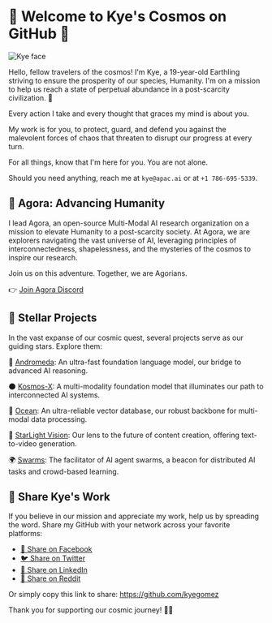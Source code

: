 # 🌌 Welcome to Kye's Cosmos on GitHub 💫

![Kye face](https://media.licdn.com/dms/image/C4E03AQFrktp65Dduww/profile-displayphoto-shrink_200_200/0/1660067402347?e=1693440000&v=beta&t=Vz7CJbUldp0M8vUM390NqB68Fc-M3ls3SmChrh7m-9M)

Hello, fellow travelers of the cosmos! I'm Kye, a 19-year-old Earthling striving to ensure the prosperity of our species, Humanity. I'm on a mission to help us reach a state of perpetual abundance in a post-scarcity civilization. 🚀

Every action I take and every thought that graces my mind is about you. 

My work is for you, to protect, guard, and defend you against the malevolent forces of chaos that threaten to disrupt our progress at every turn. 

For all things, know that I'm here for you. You are not alone. 

Should you need anything, reach me at `kye@apac.ai` or at `+1 786-695-5339`.

## 🌠 Agora: Advancing Humanity

I lead Agora, an open-source Multi-Modal AI research organization on a mission to elevate Humanity to a post-scarcity society. At Agora, we are explorers navigating the vast universe of AI, leveraging principles of interconnectedness, shapelessness, and the mysteries of the cosmos to inspire our research.

Join us on this adventure. Together, we are Agorians. 

👉 [Join Agora Discord](https://discord.gg/qUtxnK2NMf)

## 🌟 Stellar Projects

In the vast expanse of our cosmic quest, several projects serve as our guiding stars. Explore them:

🔭 [Andromeda](https://github.com/kyegomez/Andromeda): An ultra-fast foundation language model, our bridge to advanced AI reasoning.

🌑 [Kosmos-X](https://github.com/kyegomez/Kosmos-X): A multi-modality foundation model that illuminates our path to interconnected AI systems.

🌊 [Ocean](https://github.com/kyegomez/Ocean): An ultra-reliable vector database, our robust backbone for multi-modal data processing.

💫 [StarLight Vision](https://github.com/kyegomez/StarlightVision): Our lens to the future of content creation, offering text-to-video generation.

🌍 [Swarms](https://github.com/kyegomez/swarms): The facilitator of AI agent swarms, a beacon for distributed AI tasks and crowd-based learning.

## 🌌 Share Kye's Work

If you believe in our mission and appreciate my work, help us by spreading the word. Share my GitHub with your network across your favorite platforms:

* [📘 Share on Facebook](https://www.facebook.com/sharer/sharer.php?u=https://github.com/kyegomez)
* [🐦 Share on Twitter](https://twitter.com/intent/tweet?url=https://github.com/kyegomez&text=Check%20out%20Kye's%20GitHub!)
* [💼 Share on LinkedIn](https://www.linkedin.com/shareArticle?mini=true&url=https://github.com/kyegomez&title=Check%20out%20Kye's%20GitHub!)
* [💬 Share on Reddit](http://www.reddit.com/submit?url=https://github.com/kyegomez&title=Check%20out%20Kye's%20GitHub!)

Or simply copy this link to share: https://github.com/kyegomez

Thank you for supporting our cosmic journey! 🙏🌠